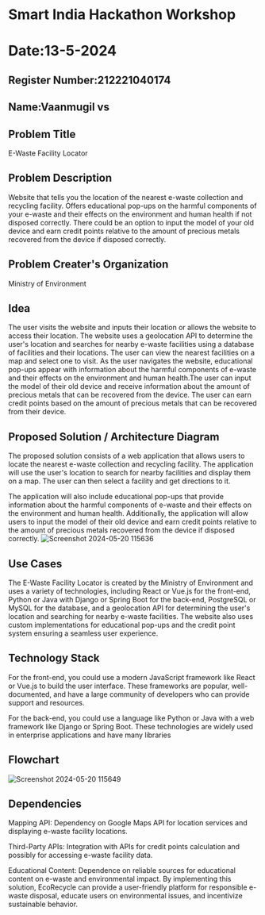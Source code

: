 # Smart India Hackathon Workshop
# Date:13-5-2024
## Register Number:212221040174
## Name:Vaanmugil vs
## Problem Title
E-Waste Facility Locator
## Problem Description
Website that tells you the location of the nearest e-waste collection and recycling facility. Offers educational pop-ups on the harmful components of your e-waste and their effects on the environment and human health if not disposed correctly. There could be an option to input the model of your old device and earn credit points relative to the amount of precious metals recovered from the device if disposed correctly.
## Problem Creater's Organization
Ministry of Environment

## Idea
The user visits the website and inputs their location or allows the website to access their location.
The website uses a geolocation API to determine the user's location and searches for nearby e-waste facilities using a database of facilities and their locations.
The user can view the nearest facilities on a map and select one to visit.
As the user navigates the website, educational pop-ups appear with information about the harmful components of e-waste and their effects on the environment and human health.The user can input the model of their old device and receive information about the amount of precious metals that can be recovered from the device.
The user can earn credit points based on the amount of precious metals that can be recovered from their device.


## Proposed Solution / Architecture Diagram
The proposed solution consists of a web application that allows users to locate the nearest e-waste collection and recycling facility. The application will use the user's location to search for nearby facilities and display them on a map. The user can then select a facility and get directions to it.

The application will also include educational pop-ups that provide information about the harmful components of e-waste and their effects on the environment and human health. Additionally, the application will allow users to input the model of their old device and earn credit points relative to the amount of precious metals recovered from the device if disposed correctly.
![Screenshot 2024-05-20 115636](https://github.com/Msuren48106/SIHPS/assets/150503875/4cd8b790-8dcb-4075-8ec0-241eb217fcae)


## Use Cases

The E-Waste Facility Locator is created by the Ministry of Environment and uses a variety of technologies, including React or Vue.js for the front-end, Python or Java with Django or Spring Boot for the back-end, PostgreSQL or MySQL for the database, and a geolocation API for determining the user's location and searching for nearby e-waste facilities. The website also uses custom implementations for educational pop-ups and the credit point system ensuring a seamless user experience.



## Technology Stack
For the front-end, you could use a modern JavaScript framework like React or Vue.js to build the user interface. These frameworks are popular, well-documented, and have a large community of developers who can provide support and resources.

For the back-end, you could use a language like Python or Java with a web framework like Django or Spring Boot. These technologies are widely used in enterprise applications and have many libraries

## Flowchart
![Screenshot 2024-05-20 115649](https://github.com/Msuren48106/SIHPS/assets/150503875/6bda3ba9-9b26-4493-928a-eb8e716eeb12)



## Dependencies

Mapping API: Dependency on Google Maps API for location services and displaying e-waste facility locations.

Third-Party APIs: Integration with APIs for credit points calculation and possibly for accessing e-waste facility data.

Educational Content: Dependence on reliable sources for educational content on e-waste and environmental impact. By implementing this solution, EcoRecycle can provide a user-friendly platform for responsible e-waste disposal, educate users on environmental issues, and incentivize sustainable behavior.
